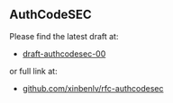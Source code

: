 ## AuthCodeSEC 

Please find the latest draft at:
- [draft-authcodesec-00](draft-authcodesec-00.txt)

or full link at:
- [github.com/xinbenlv/rfc-authcodesec](https://github.com/xinbenlv/rfc-draft-authcodesec/blob/main/draft-authcodesec-00.txt)
